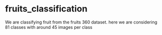 # fruits_classification
We are classifying fruit from the fruits 360 dataset. here we are considering 81 classes with around 45 images per class
